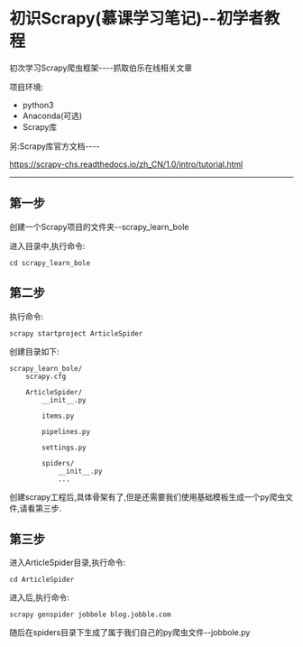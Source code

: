初识Scrapy(慕课学习笔记)--初学者教程
===
初次学习Scrapy爬虫框架----抓取伯乐在线相关文章

项目环境:
- python3
- Anaconda(可选)
- Scrapy库

另:Scrapy库官方文档----

https://scrapy-chs.readthedocs.io/zh_CN/1.0/intro/tutorial.html

----
## 第一步
创建一个Scrapy项目的文件夹--scrapy_learn_bole

进入目录中,执行命令:

`cd scrapy_learn_bole`

## 第二步

执行命令:

`scrapy startproject ArticleSpider`

创建目录如下:

```
scrapy_learn_bole/
    scrapy.cfg

    ArticleSpider/
        __init__.py

        items.py

        pipelines.py

        settings.py

        spiders/
            __init__.py
            ...
```
创建scrapy工程后,具体骨架有了,但是还需要我们使用基础模板生成一个py爬虫文件,请看第三步.

## 第三步

进入ArticleSpider目录,执行命令:

`cd ArticleSpider`

进入后,执行命令:

`scrapy genspider jobbole blog.jobble.com`

随后在spiders目录下生成了属于我们自己的py爬虫文件--jobbole.py